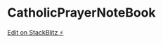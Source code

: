 # CatholicPrayerNoteBook

[Edit on StackBlitz ⚡️](https://stackblitz.com/edit/nativescript-stackblitz-templates-hm7c6h)